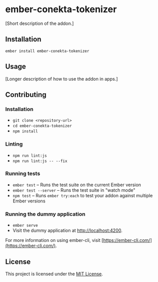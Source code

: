 ember-conekta-tokenizer
==============================================================================

[Short description of the addon.]

Installation
------------------------------------------------------------------------------

```
ember install ember-conekta-tokenizer
```


Usage
------------------------------------------------------------------------------

[Longer description of how to use the addon in apps.]


Contributing
------------------------------------------------------------------------------

### Installation

* `git clone <repository-url>`
* `cd ember-conekta-tokenizer`
* `npm install`

### Linting

* `npm run lint:js`
* `npm run lint:js -- --fix`

### Running tests

* `ember test` – Runs the test suite on the current Ember version
* `ember test --server` – Runs the test suite in "watch mode"
* `npm test` – Runs `ember try:each` to test your addon against multiple Ember versions

### Running the dummy application

* `ember serve`
* Visit the dummy application at [http://localhost:4200](http://localhost:4200).

For more information on using ember-cli, visit [https://ember-cli.com/](https://ember-cli.com/).

License
------------------------------------------------------------------------------

This project is licensed under the [MIT License](LICENSE.md).
